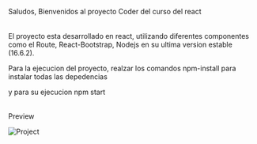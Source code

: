 Saludos, Bienvenidos al proyecto Coder del curso del react

######

El proyecto esta desarrollado en react, utilizando diferentes componentes como el Route, React-Bootstrap, Nodejs en su ultima version estable (16.6.2).

Para la ejecucion del proyecto, realzar los comandos npm-install para instalar todas las depedencias

y para su ejecucion npm start

######

Preview 

![Project](https://user-images.githubusercontent.com/11664981/138368696-c6f98291-7b6e-4087-924d-7cfc7f159d42.gif)
